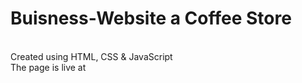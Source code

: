 <h1>Buisness-Website a Coffee Store</h1>
<br>
Created using HTML, CSS & JavaScript
<br>
The page is live at 
